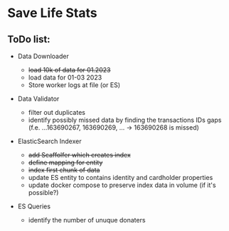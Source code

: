 
# Save Life Stats

## ToDo list:

 - Data Downloader 
	 - ~~load 10k of data for 01.2023~~ 
	 - load data for 01-03 2023
	 - Store worker logs at file (or ES)
	 
 - Data Validator
	 - filter out duplicates
	 - identify possibly missed data by finding the transactions IDs gaps (f.e. ...163690267, 163690269, ... -> 163690268 is missed)


 - ElasticSearch Indexer
	- ~~add Scaffolfer which creates index~~
	- ~~define mapping for entity~~
	- ~~index first chunk of data~~
	- update ES entity to contains identity and cardholder properties
	- update docker compose to preserve index data in volume (if it's possible?)

 - ES Queries
	- identify the number of unuque donaters


